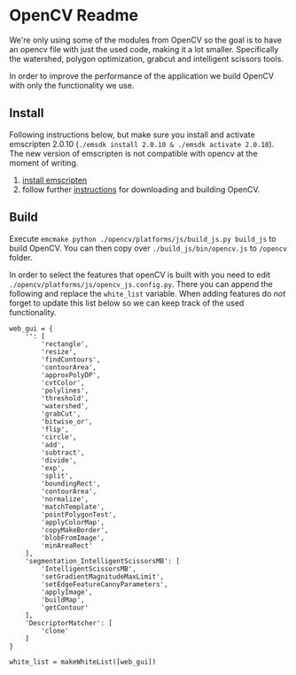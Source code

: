 # OpenCV Readme

We're only using some of the modules from OpenCV so the goal is to have an opencv file with just the used code, making it a lot smaller.
Specifically the watershed, polygon optimization, grabcut and intelligent scissors tools.

In order to improve the performance of the application we build OpenCV with only the functionality we use.

## Install

Following instructions below, but make sure you install and activate emscripten 2.0.10 (`./emsdk install 2.0.10 & ./emsdk activate 2.0.10`). The new version of emscripten is not compatible with opencv at the moment of writing.

1. [install emscripten](https://emscripten.org/docs/getting_started/downloads.html)
2. follow further [instructions](https://docs.opencv.org/4.x/d4/da1/tutorial_js_setup.html) for downloading and building OpenCV.

## Build

Execute `emcmake python ./opencv/platforms/js/build_js.py build_js` to build OpenCV.
You can then copy over `./build_js/bin/opencv.js` to `/opencv` folder.

In order to select the features that openCV is built with you need to edit `./opencv/platforms/js/opencv_js.config.py`.
There you can append the following and replace the `white_list` variable. When adding features do _not_ forget to update this list below so we can keep track of the used functionality.

```
web_gui = {
    '': [
        'rectangle',
        'resize',
        'findContours',
        'contourArea',
        'approxPolyDP',
        'cvtColor',
        'polylines',
        'threshold',
        'watershed',
        'grabCut',
        'bitwise_or',
        'flip',
        'circle',
        'add',
        'subtract',
        'divide',
        'exp',
        'split',
        'boundingRect',
        'contourArea',
        'normalize',
        'matchTemplate',
        'pointPolygonTest',
        'applyColorMap',
        'copyMakeBorder',
        'blobFromImage',
        'minAreaRect'
    ],
    'segmentation_IntelligentScissorsMB': [
        'IntelligentScissorsMB',
        'setGradientMagnitudeMaxLimit',
        'setEdgeFeatureCannyParameters',
        'applyImage',
        'buildMap',
        'getContour'
    ],
    'DescriptorMatcher': [
        'clone'
    ]
}

white_list = makeWhiteList([web_gui])
```
